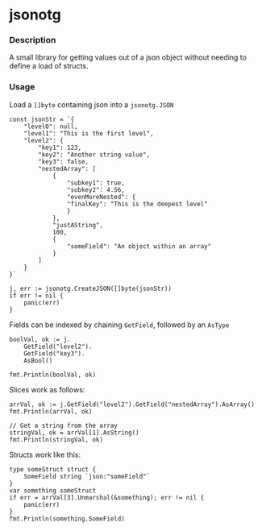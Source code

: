# jsonotg

### Description

A small library for getting values out of a json object without needing to define a load of structs.


### Usage

Load a `[]byte` containing json into a `jsonotg.JSON`
```
const jsonStr = `{
	"level0": null,
	"level1": "This is the first level",
	"level2": {
		"key1": 123,
		"key2": "Another string value",
		"key3": false,
		"nestedArray": [
			{
				"subkey1": true,
				"subkey2": 4.56,
				"evenMoreNested": {
				"finalKey": "This is the deepest level"
				}
			},
			"justAString",
			100,
			{
				"someField": "An object within an array"
			}
	  	]
	}
}`

j, err := jsonotg.CreateJSON([]byte(jsonStr))
if err != nil {
    panic(err)
}
```


Fields can be indexed by chaining `GetField`, followed by an `AsType`
```
boolVal, ok := j.
    GetField("level2").
	GetField("key3").
	AsBool()

fmt.Println(boolVal, ok)
```


Slices work as follows:
```
arrVal, ok := j.GetField("level2").GetField("nestedArray").AsArray()
fmt.Println(arrVal, ok)

// Get a string from the array
stringVal, ok = arrVal[1].AsString()
fmt.Println(stringVal, ok)
```

Structs work like this:
```
type someStruct struct {
	SomeField string `json:"someField"`
}
var something someStruct
if err = arrVal[3].Unmarshal(&something); err != nil {
    panic(err)
}
fmt.Println(something.SomeField)
```
